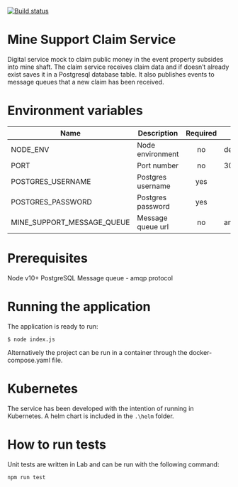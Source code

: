 [![Build status](https://defradev.visualstudio.com/DEFRA_FutureFarming/_apis/build/status/defra-ff-mine-support-claim-service)](https://defradev.visualstudio.com/DEFRA_FutureFarming/_build/latest?definitionId=563)

# Mine Support Claim Service
Digital service mock to claim public money in the event property subsides into mine shaft.  The claim service receives claim data and if doesn’t already exist saves it in a Postgresql database table.  It also publishes events to message queues that a new claim has been received.

# Environment variables
|Name|Description|Required|Default|Valid|Notes|
|---|---|:---:|---|---|---|
|NODE_ENV|Node environment|no|development|development,test,production||
|PORT|Port number|no|3003|||
|POSTGRES_USERNAME|Postgres username|yes||||
|POSTGRES_PASSWORD|Postgres password|yes||||
|MINE_SUPPORT_MESSAGE_QUEUE|Message queue url|no|amqp://localhost|||

# Prerequisites
Node v10+
PostgreSQL
Message queue - amqp protocol

# Running the application
The application is ready to run:

`$ node index.js`

Alternatively the project can be run in a container through the docker-compose.yaml file.

# Kubernetes
The service has been developed with the intention of running in Kubernetes.  A helm chart is included in the `.\helm` folder.

# How to run tests
Unit tests are written in Lab and can be run with the following command:

`npm run test`

